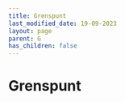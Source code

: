 ```yaml
---
title: Grenspunt
last_modified_date: 19-09-2023
layout: page
parent: G
has_children: false
---
```


Grenspunt
=========

